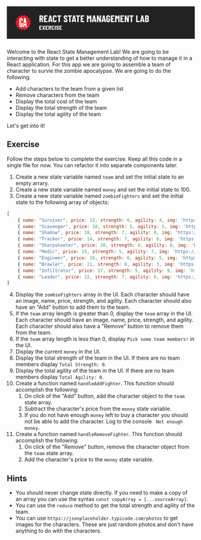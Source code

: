# ![React State Management - Exercise](./assets/hero.png)

Welcome to the React State Management Lab! We are going to be interacting with state to get a better understanding of how to manage it in a React application. For this app we are going to assemble a team of character to survie the zombie apocalypse. We are going to do the following:

- Add characters to the team from a given list
- Remove characters from the team
- Display the total cost of the team
- Display the total strength of the team
- Display the total agility of the team

Let's get into it!

## Exercise

Follow the steps below to complete the exercise. Keep all this code in a single file for now. You can refactor it into separate components later.

1. Create a new state variable named `team` and set the initial state to an empty arrary.
2. Create a new state variable named `money` and set the initial state to 100.
3. Create a new state variable named `zombieFighters` and set the initial state to the following array of objects:

```js
[
    { name: "Survivor", price: 12, strength: 6, agility: 4, img: 'https://via.placeholder.com/150/92c952' },
    { name: "Scavenger", price: 10, strength: 5, agility: 5, img: 'https://via.placeholder.com/150/771796' },
    { name: "Shadow", price: 18, strength: 7, agility: 8, img: 'https://via.placeholder.com/150/24f355' },
    { name: "Tracker", price: 14, strength: 7, agility: 6, img: 'https://via.placeholder.com/150/d32776' },
    { name: "Sharpshooter", price: 20, strength: 6, agility: 8, img: 'https://via.placeholder.com/150/1ee8a4' },
    { name: "Medic", price: 15, strength: 5, agility: 7, img: 'https://via.placeholder.com/150/66b7d2' },
    { name: "Engineer", price: 16, strength: 6, agility: 5, img: 'https://via.placeholder.com/150/56acb2' },
    { name: "Brawler", price: 11, strength: 8, agility: 3, img: 'https://via.placeholder.com/150/8985dc' },
    { name: "Infiltrator", price: 17, strength: 5, agility: 9, img: 'https://via.placeholder.com/150/392537' },
    { name: "Leader", price: 22, strength: 7, agility: 6, img: 'https://via.placeholder.com/150/602b9e' }
]
```

4. Display the `zombieFighters` array in the UI. Each character should have an image, name, price, strength, and agility. Each character should also have an "Add" button to add them to the team.
5. If the `team` array length is greater than 0, display the `team` array in the UI. Each character should have an image, name, price, strength, and agility. Each character should also have a "Remove" button to remove them from the team.
6. If the `team` array length is less than 0, display `Pick some team members!` in the UI.
7. Display the current `money` in the UI.
8. Display the total strength of the team in the UI. If there are no team members display `Total Strength: 0`.
9. Display the total agility of the team in the UI. If there are no team members display `Total Agility: 0`.
10. Create a function named `handleAddFighter`. This function should accomplish the following:
    1. On click of the "Add" button, add the character object to the `team` state array.
    2. Subtract the character's price from the `money` state variable.
    3. If you do not have enough `money` left to buy a character you should not be able to add the character. Log to the console ` Not enough money`.
11. Create a function named `handleRemoveFighter`. This function should accomplish the following:
    1. On click of the "Remove" button, remove the character object from the `team` state array.
    2. Add the character's price to the `money` state variable.

## Hints

- You should never change state directly. If you need to make a copy of an array you can use the syntax `const copyArray = [...sourceArray]`.
- You can use the `reduce` method to get the total strength and agility of the team.
- You can use `https://jsonplaceholder.typicode.com/photos` to get images for the characters. These are just random photos and don't have anything to do with the characters.
